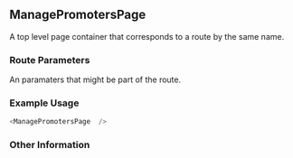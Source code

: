## ManagePromotersPage
A top level page container that corresponds to a route by the same name.

### Route Parameters
An paramaters that might be part of the route.

### Example Usage

```js
<ManagePromotersPage  />
```


### Other Information
